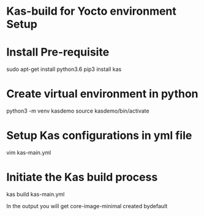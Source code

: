 # Kas-build for Yocto environment Setup

# Install Pre-requisite
sudo apt-get install python3.6
pip3 install kas

# Create virtual environment in python
python3 -m venv kasdemo
source kasdemo/bin/activate

# Setup Kas configurations in yml file
vim kas-main.yml

# Initiate the Kas build process
kas build kas-main.yml

In the output you will get core-image-minimal created bydefault
